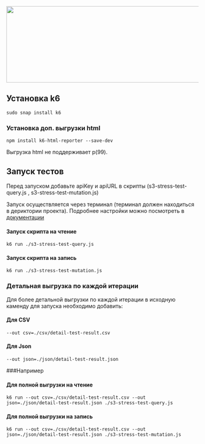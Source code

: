 <p align="center">
  <img width="600" height="200" src="https://upload.wikimedia.org/wikipedia/commons/5/54/K6-load-testing-tool-logo.svg">
</p>


## Установка k6
    sudo snap install k6
### Установка доп. выгрузки html
    npm install k6-html-reporter --save-dev
Выгрузка html  не поддерживает p(99).
## Запуск тестов
Перед запуском добавьте apiKey и apiURL в скрипты (s3-stress-test-query.js , s3-stress-test-mutation.js)

Запуск осуществляется через терминал (терминал должен находиться в дериктории проекта).
    Подробнее настройки можно посмотреть в <a href="https://k6.io/docs/get-started/results-output/">документации</a>
#### Запуск скрипта на чтение

    k6 run ./s3-stress-test-query.js 
           
#### Запуск скрипта на запись
    
    k6 run ./s3-stress-test-mutation.js

### Детальная выгрузка по каждой итерации
Для более детальной выгрузки по каждой итерации в исходную каменду для запуска необходимо добавить:
#### Для CSV
    
    --out csv=./csv/detail-test-result.csv

#### Для Json 
    
    --out json=./json/detail-test-result.json 
###Например
#### Для полной выгрузки на чтение
    
    k6 run --out csv=./csv/detail-test-result.csv --out json=./json/detail-test-result.json ./s3-stress-test-query.js

#### Для полной выгрузки на запись
    
    k6 run --out csv=./csv/detail-test-result.csv --out json=./json/detail-test-result.json ./s3-stress-test-mutation.js
